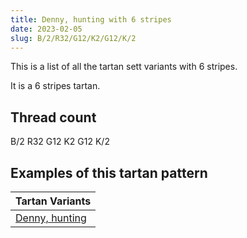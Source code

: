 ```yaml
---
title: Denny, hunting with 6 stripes
date: 2023-02-05
slug: B/2/R32/G12/K2/G12/K/2
---
```

This is a list of all the tartan sett variants with 6 stripes.

It is a 6 stripes tartan.


## Thread count
B/2 R32 G12 K2 G12 K/2

## Examples of this tartan pattern

| Tartan Variants |
|---------------|
| [Denny, hunting](/variants/b/2/r32/g12/k2/g12/k/2-b304080-g008000-k000000-rc00000)||
